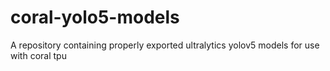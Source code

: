 # coral-yolo5-models
A repository containing properly exported ultralytics yolov5 models for use with coral tpu
